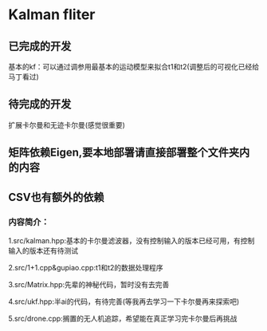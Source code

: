 # Kalman fliter

## 已完成的开发

基本的kf：可以通过调参用最基本的运动模型来拟合t1和t2(调整后的可视化已经给马丁看过)

## 待完成的开发

扩展卡尔曼和无迹卡尔曼(感觉很重要)

## 矩阵依赖Eigen,要本地部署请直接部署整个文件夹内的内容

## CSV也有额外的依赖

### 内容简介：

1.src/kalman.hpp:基本的卡尔曼滤波器，没有控制输入的版本已经可用，有控制输入的版本还有待测试

2.src/1+1.cpp&gupiao.cpp:t1和t2的数据处理程序

3.src/Matrix.hpp:先辈的神秘代码，暂时没有去完善

4.src/ukf.hpp:半ai的代码，有待完善(等我再去学习一下卡尔曼再来探索吧)

5.src/drone.cpp:搁置的无人机追踪，希望能在真正学习完卡尔曼后再挑战
